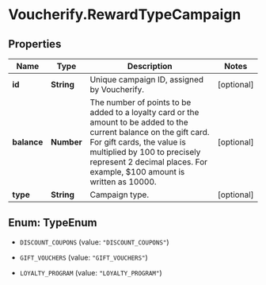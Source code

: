 # Voucherify.RewardTypeCampaign

## Properties

Name | Type | Description | Notes
------------ | ------------- | ------------- | -------------
**id** | **String** | Unique campaign ID, assigned by Voucherify. | [optional] 
**balance** | **Number** | The number of points to be added to a loyalty card or the amount to be added to the current balance on the gift card.  For gift cards, the value is multiplied by 100 to precisely represent 2 decimal places. For example, $100 amount is written as 10000. | [optional] 
**type** | **String** | Campaign type. | [optional] 



## Enum: TypeEnum


* `DISCOUNT_COUPONS` (value: `"DISCOUNT_COUPONS"`)

* `GIFT_VOUCHERS` (value: `"GIFT_VOUCHERS"`)

* `LOYALTY_PROGRAM` (value: `"LOYALTY_PROGRAM"`)




